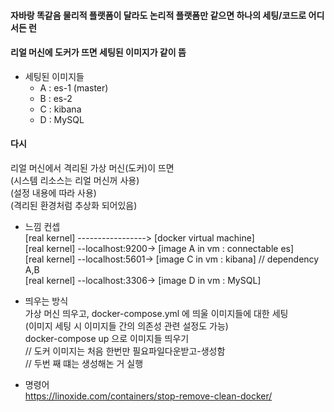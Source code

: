 #### 자바랑 똑같음 물리적 플랫폼이 달라도 논리적 플랫폼만 같으면 하나의 세팅/코드로 어디서든 런  

#### 리얼 머신에 도커가 뜨면 세팅된 이미지가 같이 뜸  
* 세팅된 이미지들  
  * A : es-1 (master)  
  * B : es-2  
  * C : kibana  
  * D : MySQL  
  
#### 다시  
리얼 머신에서 격리된 가상 머신(도커)이 뜨면  
(시스템 리소스는 리얼 머신꺼 사용)  
(설정 내용에 따라 사용)  
(격리된 환경처럼 추상화 되어있음)  

* 느낌 컨셉  
[real kernel]   ----------------->  [docker virtual machine]  
[real kernel]   --localhost:9200->     [image A in vm : connectable es]  
[real kernel]   --localhost:5601->     [image C in vm : kibana]  // dependency A,B  
[real kernel]   --localhost:3306->     [image D in vm : MySQL]  

* 띄우는 방식  
가상 머신 띄우고, docker-compose.yml 에 띄울 이미지들에 대한 세팅  
(이미지 세팅 시 이미지들 간의 의존성 관련 설정도 가능)  
docker-compose up 으로 이미지들 띄우기  
// 도커 이미지는 처음 한번만 필요파일다운받고-생성함  
// 두번 째 떄는 생성해논 거 실행  

* 명령어  
https://linoxide.com/containers/stop-remove-clean-docker/  
